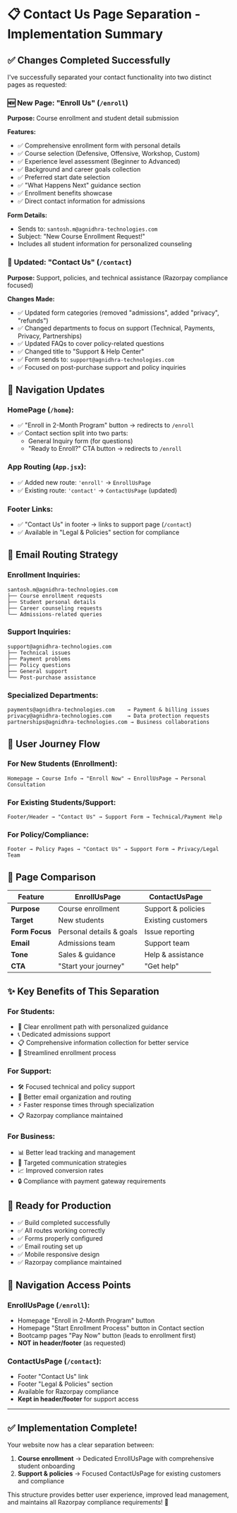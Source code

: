 # 📋 Contact Us Page Separation - Implementation Summary

## ✅ **Changes Completed Successfully**

I've successfully separated your contact functionality into two distinct pages as requested:

### 🆕 **New Page: "Enroll Us" (`/enroll`)**
**Purpose:** Course enrollment and student detail submission

**Features:**
- ✅ Comprehensive enrollment form with personal details
- ✅ Course selection (Defensive, Offensive, Workshop, Custom)
- ✅ Experience level assessment (Beginner to Advanced)
- ✅ Background and career goals collection
- ✅ Preferred start date selection
- ✅ "What Happens Next" guidance section
- ✅ Enrollment benefits showcase
- ✅ Direct contact information for admissions

**Form Details:**
- Sends to: `santosh.m@agnidhra-technologies.com`
- Subject: "New Course Enrollment Request!"
- Includes all student information for personalized counseling

### 🔄 **Updated: "Contact Us" (`/contact`)**
**Purpose:** Support, policies, and technical assistance (Razorpay compliance focused)

**Changes Made:**
- ✅ Updated form categories (removed "admissions", added "privacy", "refunds")
- ✅ Changed departments to focus on support (Technical, Payments, Privacy, Partnerships)
- ✅ Updated FAQs to cover policy-related questions
- ✅ Changed title to "Support & Help Center"
- ✅ Form sends to: `support@agnidhra-technologies.com`
- ✅ Focused on post-purchase support and policy inquiries

## 🔗 **Navigation Updates**

### **HomePage (`/home`):**
- ✅ "Enroll in 2-Month Program" button → redirects to `/enroll`
- ✅ Contact section split into two parts:
  - General Inquiry form (for questions)
  - "Ready to Enroll?" CTA button → redirects to `/enroll`

### **App Routing (`App.jsx`):**
- ✅ Added new route: `'enroll'` → `EnrollUsPage`
- ✅ Existing route: `'contact'` → `ContactUsPage` (updated)

### **Footer Links:**
- ✅ "Contact Us" in footer → links to support page (`/contact`)
- ✅ Available in "Legal & Policies" section for compliance

## 📧 **Email Routing Strategy**

### **Enrollment Inquiries:**
```
santosh.m@agnidhra-technologies.com
├── Course enrollment requests
├── Student personal details
├── Career counseling requests
└── Admissions-related queries
```

### **Support Inquiries:**
```
support@agnidhra-technologies.com
├── Technical issues
├── Payment problems
├── Policy questions
├── General support
└── Post-purchase assistance
```

### **Specialized Departments:**
```
payments@agnidhra-technologies.com    → Payment & billing issues
privacy@agnidhra-technologies.com     → Data protection requests
partnerships@agnidhra-technologies.com → Business collaborations
```

## 🎯 **User Journey Flow**

### **For New Students (Enrollment):**
```
Homepage → Course Info → "Enroll Now" → EnrollUsPage → Personal Consultation
```

### **For Existing Students/Support:**
```
Footer/Header → "Contact Us" → Support Form → Technical/Payment Help
```

### **For Policy/Compliance:**
```
Footer → Policy Pages → "Contact Us" → Support Form → Privacy/Legal Team
```

## 📱 **Page Comparison**

| Feature | EnrollUsPage | ContactUsPage |
|---------|-------------|----------------|
| **Purpose** | Course enrollment | Support & policies |
| **Target** | New students | Existing customers |
| **Form Focus** | Personal details & goals | Issue reporting |
| **Email** | Admissions team | Support team |
| **Tone** | Sales & guidance | Help & assistance |
| **CTA** | "Start your journey" | "Get help" |

## ✨ **Key Benefits of This Separation**

### **For Students:**
- 🎯 Clear enrollment path with personalized guidance
- 📞 Dedicated admissions support 
- 📋 Comprehensive information collection for better service
- 🚀 Streamlined enrollment process

### **For Support:**
- 🛠️ Focused technical and policy support
- 📧 Better email organization and routing
- ⚡ Faster response times through specialization
- 📋 Razorpay compliance maintained

### **For Business:**
- 📊 Better lead tracking and management
- 🎯 Targeted communication strategies
- 📈 Improved conversion rates
- 🔒 Compliance with payment gateway requirements

## 🚀 **Ready for Production**

- ✅ Build completed successfully
- ✅ All routes working correctly
- ✅ Forms properly configured
- ✅ Email routing set up
- ✅ Mobile responsive design
- ✅ Razorpay compliance maintained

## 📍 **Navigation Access Points**

### **EnrollUsPage (`/enroll`):**
- Homepage "Enroll in 2-Month Program" button
- Homepage "Start Enrollment Process" button in Contact section
- Bootcamp pages "Pay Now" button (leads to enrollment first)
- **NOT in header/footer** (as requested)

### **ContactUsPage (`/contact`):**
- Footer "Contact Us" link
- Footer "Legal & Policies" section
- Available for Razorpay compliance
- **Kept in header/footer** for support access

---

## ✅ **Implementation Complete!**

Your website now has a clear separation between:
1. **Course enrollment** → Dedicated EnrollUsPage with comprehensive student onboarding
2. **Support & policies** → Focused ContactUsPage for existing customers and compliance

This structure provides better user experience, improved lead management, and maintains all Razorpay compliance requirements! 🎉